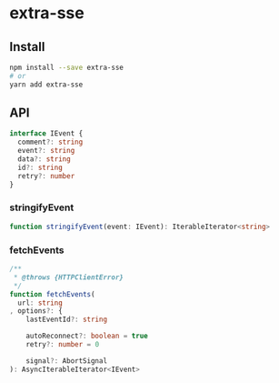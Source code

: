 # extra-sse
## Install
```sh
npm install --save extra-sse
# or
yarn add extra-sse
```

## API
```ts
interface IEvent {
  comment?: string
  event?: string
  data?: string
  id?: string
  retry?: number
}
```

### stringifyEvent
```ts
function stringifyEvent(event: IEvent): IterableIterator<string>
```

### fetchEvents
```ts
/**
 * @throws {HTTPClientError}
 */
function fetchEvents(
  url: string
, options?: {
    lastEventId?: string

    autoReconnect?: boolean = true
    retry?: number = 0

    signal?: AbortSignal
): AsyncIterableIterator<IEvent>
```
